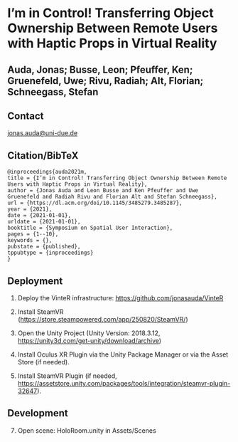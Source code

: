 # I’m in Control! Transferring Object Ownership Between Remote Users with Haptic Props in Virtual Reality

## Auda, Jonas; Busse, Leon; Pfeuffer, Ken; Gruenefeld, Uwe; Rivu, Radiah; Alt, Florian; Schneegass, Stefan

## Contact
jonas.auda@uni-due.de

## Citation/BibTeX

```
@inproceedings{auda2021m,
title = {I’m in Control! Transferring Object Ownership Between Remote Users with Haptic Props in Virtual Reality},
author = {Jonas Auda and Leon Busse and Ken Pfeuffer and Uwe Gruenefeld and Radiah Rivu and Florian Alt and Stefan Schneegass},
url = {https://dl.acm.org/doi/10.1145/3485279.3485287},
year = {2021},
date = {2021-01-01},
urldate = {2021-01-01},
booktitle = {Symposium on Spatial User Interaction},
pages = {1--10},
keywords = {},
pubstate = {published},
tppubtype = {inproceedings}
}

```

## Deployment

1. Deploy the VinteR infrastructure: https://github.com/jonasauda/VinteR
2. Install SteamVR (https://store.steampowered.com/app/250820/SteamVR/)
3. Open the Unity Project (Unity Version: 2018.3.12, https://unity3d.com/get-unity/download/archive)

5. Install Oculus XR Plugin via the Unity Package Manager or via the Asset Store (if needed).
6. Install SteamVR Plugin (if needed, https://assetstore.unity.com/packages/tools/integration/steamvr-plugin-32647).


## Development

7. Open scene: HoloRoom.unity in Assets/Scenes
